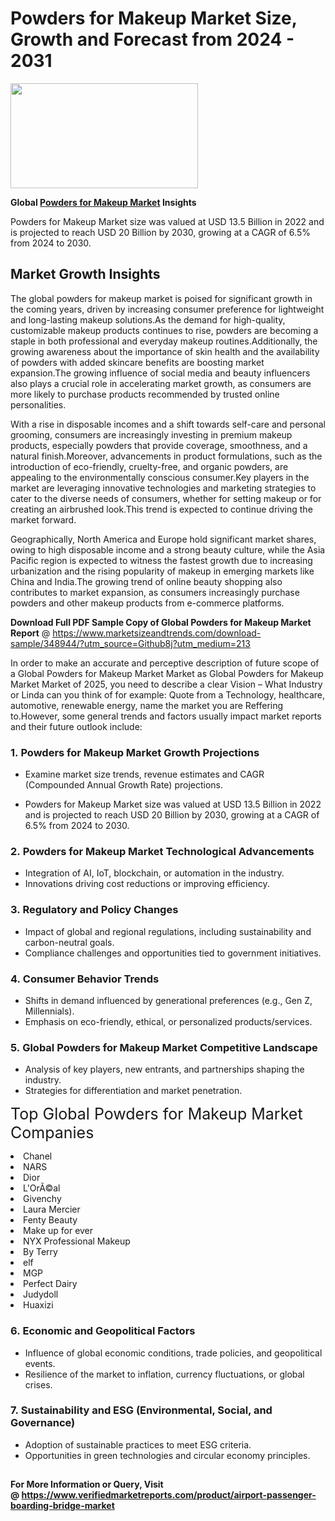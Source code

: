 <H1>Powders for Makeup Market Size, Growth and Forecast from 2024 - 2031</H1><img class="aligncenter size-medium wp-image-584254" src="https://thirdeyenews.in/wp-content/uploads/2024/09/Global-Market-Research-300x168.jpeg" alt="" width="300" height="168" /><p><strong>Global&nbsp;<a href="https://www.marketsizeandtrends.com/download-sample/348944/?utm_source=Github8j?utm_medium=213">Powders for Makeup Market</a> Insights</strong></p><p>Powders for Makeup Market size was valued at USD 13.5 Billion in 2022 and is projected to reach USD 20 Billion by 2030, growing at a CAGR of 6.5% from 2024 to 2030.</p><p><h2>Market Growth Insights</h2> <p>The global powders for makeup market is poised for significant growth in the coming years, driven by increasing consumer preference for lightweight and long-lasting makeup solutions.As the demand for high-quality, customizable makeup products continues to rise, powders are becoming a staple in both professional and everyday makeup routines.Additionally, the growing awareness about the importance of skin health and the availability of powders with added skincare benefits are boosting market expansion.The growing influence of social media and beauty influencers also plays a crucial role in accelerating market growth, as consumers are more likely to purchase products recommended by trusted online personalities.</p> <p>With a rise in disposable incomes and a shift towards self-care and personal grooming, consumers are increasingly investing in premium makeup products, especially powders that provide coverage, smoothness, and a natural finish.Moreover, advancements in product formulations, such as the introduction of eco-friendly, cruelty-free, and organic powders, are appealing to the environmentally conscious consumer.Key players in the market are leveraging innovative technologies and marketing strategies to cater to the diverse needs of consumers, whether for setting makeup or for creating an airbrushed look.This trend is expected to continue driving the market forward.</p> <p>Geographically, North America and Europe hold significant market shares, owing to high disposable income and a strong beauty culture, while the Asia Pacific region is expected to witness the fastest growth due to increasing urbanization and the rising popularity of makeup in emerging markets like China and India.The growing trend of online beauty shopping also contributes to market expansion, as consumers increasingly purchase powders and other makeup products from e-commerce platforms.</p> <p><span class=""><strong>Download Full PDF Sample Copy of Global Powders for Makeup Market Report</strong> @ <a href="https://www.marketsizeandtrends.com/download-sample/348944/?utm_source=Github8j?utm_medium=213" target="_blank">https://www.marketsizeandtrends.com/download-sample/348944/?utm_source=Github8j?utm_medium=213</a></span></p><p>In order to make an accurate and perceptive description of future scope of a Global&nbsp;Powders for Makeup Market Market as Global&nbsp;Powders for Makeup Market Market of 2025, you need to describe a clear Vision &ndash; What Industry or Linda can you think of for example: Quote from a Technology, healthcare, automotive, renewable energy, name the market you are Reffering to.However, some general trends and factors usually impact market reports and their future outlook include:</p><h3>1.&nbsp;<strong>Powders for Makeup Market Growth Projections</strong></h3><ul><li>Examine market size trends, revenue estimates and CAGR (Compounded Annual Growth Rate) projections.</li><li><p>Powders for Makeup Market size was valued at USD 13.5 Billion in 2022 and is projected to reach USD 20 Billion by 2030, growing at a CAGR of 6.5% from 2024 to 2030.</p></li></ul><h3>2.&nbsp;<strong>Powders for Makeup Market Technological Advancements</strong></h3><ul><li>Integration of AI, IoT, blockchain, or automation in the industry.</li><li>Innovations driving cost reductions or improving efficiency.</li></ul><h3>3.&nbsp;<strong>Regulatory and Policy Changes</strong></h3><ul><li>Impact of global and regional regulations, including sustainability and carbon-neutral goals.</li><li>Compliance challenges and opportunities tied to government initiatives.</li></ul><h3>4.&nbsp;<strong>Consumer Behavior Trends</strong></h3><ul><li>Shifts in demand influenced by generational preferences (e.g., Gen Z, Millennials).</li><li>Emphasis on eco-friendly, ethical, or personalized products/services.</li></ul><h3>5.&nbsp;<strong>Global Powders for Makeup Market Competitive Landscape</strong></h3><ul><li>Analysis of key players, new entrants, and partnerships shaping the industry.</li><li>Strategies for differentiation and market penetration.</li></ul><p data-pm-slice="1 1 []"><span style="color: inherit; font-family: inherit; font-size: 25px;">Top Global Powders for Makeup Market Companies</span></p><div class="" data-test-id=""><p><li>Chanel</li><li> NARS</li><li> Dior</li><li> L'OrÃ©al</li><li> Givenchy</li><li> Laura Mercier</li><li> Fenty Beauty</li><li> Make up for ever</li><li> NYX Professional Makeup</li><li> By Terry</li><li> elf</li><li> MGP</li><li> Perfect Dairy</li><li> Judydoll</li><li> Huaxizi</li></p></div><h3>6.&nbsp;<strong>Economic and Geopolitical Factors</strong></h3><ul><li>Influence of global economic conditions, trade policies, and geopolitical events.</li><li>Resilience of the market to inflation, currency fluctuations, or global crises.</li></ul><h3>7.&nbsp;<strong>Sustainability and ESG (Environmental, Social, and Governance)</strong></h3><ul><li>Adoption of sustainable practices to meet ESG criteria.</li><li>Opportunities in green technologies and circular economy principles.</li></ul><h2><strong style="font-size: 14px;">For More Information or Query, Visit @&nbsp;</strong><a style="background-color: #ffffff; font-size: 14px;" href="https://www.marketsizeandtrends.com/report/powders-for-makeup-market/" target="_blank">https://www.verifiedmarketreports.com/product/airport-passenger-boarding-bridge-market</a></h2>